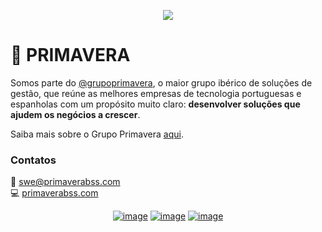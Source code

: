 <p align="center">
  <img src="https://productpddocumentationsa.blob.core.windows.net/assets/primavera.png">
</p>


# 🏢 PRIMAVERA
Somos parte do [@grupoprimavera](https://github.com/grupoprimavera), o maior grupo ibérico de soluções de gestão, que reúne as melhores empresas de tecnologia portuguesas e espanholas com um propósito muito claro: **desenvolver soluções que ajudem os negócios a crescer**. 

Saiba mais sobre o Grupo Primavera [aqui](www.grupoprimavera.com).

### Contatos
📩 <a href="mailto:swe@primaverabss.com">swe@primaverabss.com</a> <br>
💻 <a href="https://www.primaverabss.com">primaverabss.com</a> <br>

<div align="center">

[![image](https://img.shields.io/badge/LinkedIn-0077B5?style=for-the-badge&logo=linkedin&logoColor=white)](https://www.linkedin.com/company/primaverabss/)
[![image](https://img.shields.io/badge/Facebook-0E8EF1?style=for-the-badge&logo=facebook&logoColor=white)](https://www.facebook.com/primaverabss)
[![image](https://img.shields.io/badge/Instagram-E4405F?style=for-the-badge&logo=instagram&logoColor=white)](https://www.instagram.com/primavera.bss/)

</div>
